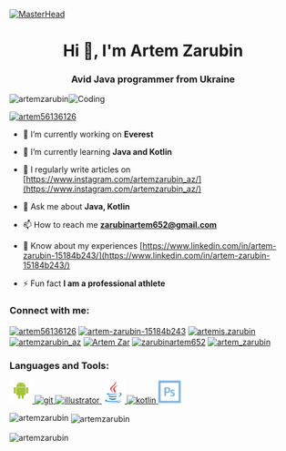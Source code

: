 [![MasterHead](https://1.bp.blogspot.com/-7A4WynwLsMw/XbBpCXG8fHI/AAAAAAAAMt4/uOa1bpLskYgrwGbllhSu2SDj_Mig8SXJQCLcBGAsYHQ/s1600/2000_600px.gif)](https://www.linkedin.com/in/artem-zarubin-15184b243/)
<h1 align="center">Hi 👋, I'm Artem Zarubin</h1>
<h3 align="center">Avid Java programmer from Ukraine</h3>
<img align="right" alt="Coding" width="400" src="https://cdn.dribbble.com/users/260312/screenshots/2553737/antnodeskdb.gif">


<p align="left"> <img src="https://komarev.com/ghpvc/?username=artemzarubin&label=Profile%20views&color=0e75b6&style=flat" alt="artemzarubin" /> </p>

<p align="left"> <a href="https://twitter.com/artem56136126" target="blank"><img src="https://img.shields.io/twitter/follow/artem56136126?logo=twitter&style=for-the-badge" alt="artem56136126" /></a> </p>

- 🔭 I’m currently working on **Everest**

- 🌱 I’m currently learning **Java and Kotlin**

- 📝 I regularly write articles on [https://www.instagram.com/artemzarubin_az/](https://www.instagram.com/artemzarubin_az/)

- 💬 Ask me about **Java, Kotlin**

- 📫 How to reach me **zarubinartem652@gmail.com**

- 📄 Know about my experiences [https://www.linkedin.com/in/artem-zarubin-15184b243/](https://www.linkedin.com/in/artem-zarubin-15184b243/)

- ⚡ Fun fact **I am a professional athlete**

<h3 align="left">Connect with me:</h3>
<p align="left">
<a href="https://twitter.com/artem56136126" target="blank"><img align="center" src="https://raw.githubusercontent.com/rahuldkjain/github-profile-readme-generator/master/src/images/icons/Social/twitter.svg" alt="artem56136126" height="30" width="40" /></a>
<a href="https://linkedin.com/in/artem-zarubin-15184b243" target="blank"><img align="center" src="https://raw.githubusercontent.com/rahuldkjain/github-profile-readme-generator/master/src/images/icons/Social/linked-in-alt.svg" alt="artem-zarubin-15184b243" height="30" width="40" /></a>
<a href="https://fb.com/artemis.zarubin" target="blank"><img align="center" src="https://raw.githubusercontent.com/rahuldkjain/github-profile-readme-generator/master/src/images/icons/Social/facebook.svg" alt="artemis.zarubin" height="30" width="40" /></a>
<a href="https://instagram.com/artemzarubin_az" target="blank"><img align="center" src="https://raw.githubusercontent.com/rahuldkjain/github-profile-readme-generator/master/src/images/icons/Social/instagram.svg" alt="artemzarubin_az" height="30" width="40" /></a>
<a href="https://www.youtube.com/channel/UCfcgPD2x3f2C80ic-ZVfOVQ" target="blank"><img align="center" src="https://raw.githubusercontent.com/rahuldkjain/github-profile-readme-generator/master/src/images/icons/Social/youtube.svg" alt="Artem Zar" height="30" width="40" /></a>
<a href="https://www.hackerrank.com/zarubinartem652" target="blank"><img align="center" src="https://raw.githubusercontent.com/rahuldkjain/github-profile-readme-generator/master/src/images/icons/Social/hackerrank.svg" alt="zarubinartem652" height="30" width="40" /></a>
<a href="https://www.leetcode.com/artem_zarubin" target="blank"><img align="center" src="https://raw.githubusercontent.com/rahuldkjain/github-profile-readme-generator/master/src/images/icons/Social/leet-code.svg" alt="artem_zarubin" height="30" width="40" /></a>
</p>

<h3 align="left">Languages and Tools:</h3>
<p align="left"> <a href="https://developer.android.com" target="_blank" rel="noreferrer"> <img src="https://raw.githubusercontent.com/devicons/devicon/master/icons/android/android-original-wordmark.svg" alt="android" width="40" height="40"/> </a> <a href="https://git-scm.com/" target="_blank" rel="noreferrer"> <img src="https://www.vectorlogo.zone/logos/git-scm/git-scm-icon.svg" alt="git" width="40" height="40"/> </a> <a href="https://www.adobe.com/in/products/illustrator.html" target="_blank" rel="noreferrer"> <img src="https://www.vectorlogo.zone/logos/adobe_illustrator/adobe_illustrator-icon.svg" alt="illustrator" width="40" height="40"/> </a> <a href="https://www.java.com" target="_blank" rel="noreferrer"> <img src="https://raw.githubusercontent.com/devicons/devicon/master/icons/java/java-original.svg" alt="java" width="40" height="40"/> </a> <a href="https://kotlinlang.org" target="_blank" rel="noreferrer"> <img src="https://www.vectorlogo.zone/logos/kotlinlang/kotlinlang-icon.svg" alt="kotlin" width="40" height="40"/> </a> <a href="https://www.photoshop.com/en" target="_blank" rel="noreferrer"> <img src="https://raw.githubusercontent.com/devicons/devicon/master/icons/photoshop/photoshop-line.svg" alt="photoshop" width="40" height="40"/> </a> </p>

<p><img align="left" src="https://github-readme-stats.vercel.app/api/top-langs?username=artemzarubin&show_icons=true&locale=en&layout=compact" alt="artemzarubin" /></p>

<p>&nbsp;<img align="center" src="https://github-readme-stats.vercel.app/api?username=artemzarubin&show_icons=true&locale=en" alt="artemzarubin" /></p>

<p><img align="center" src="https://github-readme-streak-stats.herokuapp.com/?user=artemzarubin&" alt="artemzarubin" /></p>
